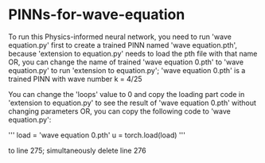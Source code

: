 # PINNs-for-wave-equation
To run this Physics-informed neural network, you need to run 'wave equation.py' first to create a trained PINN named 'wave equation.pth', because 'extension to equation.py' needs to load the pth file with that name
OR, you can change the name of trained 'wave equation 0.pth' to 'wave equation.py' to run 'extension to equation.py'; 'wave equation 0.pth' is a trained PINN with wave number k = 4/25



You can change the 'loops' value to 0 and copy the loading part code in 'extension to equation.py' to see the result of 'wave equation 0.pth' without changing parameters
OR, you can copy the following code to 'wave equation.py':




'''
load = 'wave equation 0.pth'
u = torch.load(load)
'''





to line 275; simultaneously delete line 276
